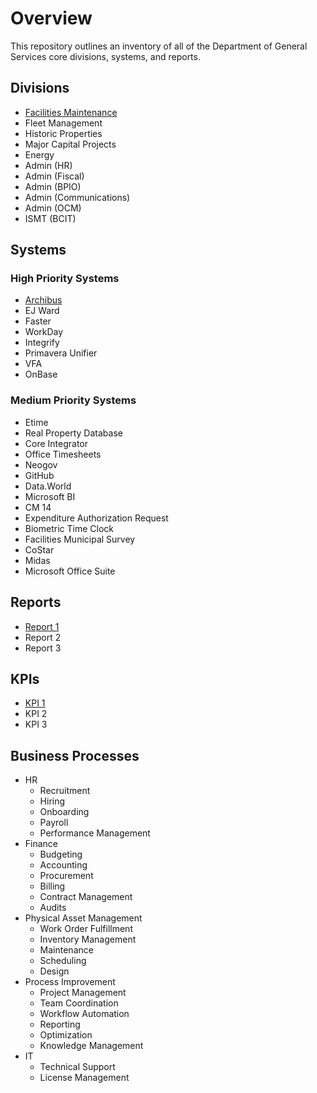# Overview
This repository outlines an inventory of all of the Department of General Services core divisions, systems, and reports.

## Divisions
- [Facilities Maintenance](/divisions/facilities-maintenance.md)
- Fleet Management
- Historic Properties
- Major Capital Projects
- Energy
- Admin (HR)
- Admin (Fiscal)
- Admin (BPIO)
- Admin (Communications)
- Admin (OCM)
- ISMT (BCIT)

## Systems

### High Priority Systems
- [Archibus](/systems/archibus.md)
- EJ Ward
- Faster
- WorkDay
- Integrify
- Primavera Unifier
- VFA
- OnBase

### Medium Priority Systems
- Etime
- Real Property Database
- Core Integrator
- Office Timesheets
- Neogov
- GitHub
- Data.World
- Microsoft BI
- CM 14
- Expenditure Authorization Request
- Biometric Time Clock
- Facilities Municipal Survey
- CoStar
- Midas
- Microsoft Office Suite

## Reports
- [Report 1](/reports/template.md)
- Report 2
- Report 3

## KPIs
- [KPI 1](/kpis/template.md)
- KPI 2
- KPI 3

## Business Processes
- HR
    - Recruitment
    - Hiring
    - Onboarding
    - Payroll
    - Performance Management
- Finance
    - Budgeting
    - Accounting
    - Procurement
    - Billing
    - Contract Management
    - Audits
- Physical Asset Management
    - Work Order Fulfillment
    - Inventory Management
    - Maintenance
    - Scheduling
    - Design
- Process Improvement
    - Project Management
    - Team Coordination
    - Workflow Automation
    - Reporting
    - Optimization
    - Knowledge Management
- IT
    - Technical Support
    - License Management
